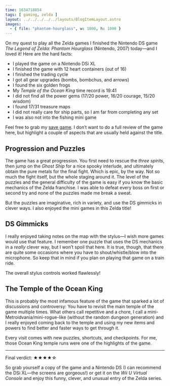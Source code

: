 ```yaml
---
time: 1634718854
tags: [ gaming, zelda ]
layout: ../../../../../layouts/BlogItemLayout.astro
images:
  - { file: "phantom-hourglass", w: 1000, h: 1000 }
---
```


On my quest to play all the Zelda games I finished the Nintendo DS game *The Legend of Zelda: Phantom Hourglass* (Nintendo, 2007) today—and I loved it! Here are the hard facts:

* I played the game on a Nintendo DSi XL
* I finished the game with 12 heart containers (out of 16)
* I finished the trading cycle
* I got all gear upgrades (bombs, bombchus, and arrows)
* I found the six golden frogs
* My *Temple of the Ocean King* time record is 19:41
* I did not find all the power gems (17/20 power, 16/20 courage, 15/20 wisdom)
* I found 17/31 treasure maps
* I did not really care for ship parts, so I am far from completing any set
* I was also not into the fishing mini game

Feel free to grab my [save game](/files/The%20Legend%20of%20Zelda%20-%20Phantom%20Hourglass%20(E).sav). I don’t want to do a full review of the game here, but highlight a couple of aspects that are usually held against the title.

## Progression and Puzzles

The game has a great progression. You first need to rescue the *three spirits*, then jump on the *Ghost Ship* for a nice spooky interlude, and ultimately obtain the pure metals for the final fight. Which is epic, by the way. Not so much the fight itself, but the whole staging around it. The level of the puzzles and the general difficulty of the game is easy if you know the basic mechanics of the Zelda franchise. I was able to defeat every boss on first or second try and none of the puzzles made me break a sweat.

But the puzzles are imaginative, rich in variety, and use the DS gimmicks in clever ways. I also enjoyed the mini games in this Zelda title!

## DS Gimmicks

I really enjoyed taking notes on the map with the stylus—I wish more games would use that feature. I remember one puzzle that uses the DS mechanics in a *really* clever way, but I won’t spoil that here. It is true, though, that there are quite some occasions where you have to shout/whistle/blow into the microphone. So keep that in mind if you plan on playing that game on a train ride.

The overall stylus controls worked flawlessly!

## The Temple of the Ocean King

This is probably the most infamous feature of the game that sparked a lot of discussions and controversy: You have to revisit the main temple of the game multiple times. What others call repetitive and a chore, I call a mini-Metroidvania/mini-rogue-like (without the random dungeon generation) and I really enjoyed coming back to the temple and using my new items and powers to find better and faster ways to get through it.

Every visit comes with new puzzles, shortcuts, and checkpoints. For me, those Ocean King temple runs were one of the highlights of the game.

<hr />

Final verdict: ★★★★☆

So grab yourself a copy of the game and a Nintendo DS (I can recommend the DSi XL—the screens are gorgeous!) or get it on the *Wii U Virtual Console* and enjoy this funny, clever, and unusual entry of the Zelda series.

